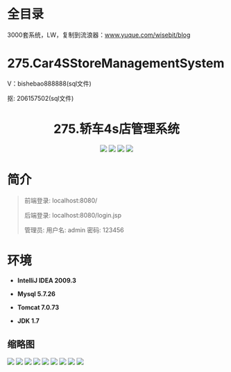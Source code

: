 # 全目录

3000套系统，LW，复制到流浪器：www.yuque.com/wisebit/blog

# 275.Car4SStoreManagementSystem

<p>V：bishebao888888(sql文件)</p>
<p>抠: 206157502(sql文件)</p>

<p><h1 align="center">275.轿车4s店管理系统</h1></p>


<p align="center">
	<img src="https://img.shields.io/badge/jdk-1.7-orange.svg"/>
    <img src="https://img.shields.io/badge/servlet-3.x-lightgrey.svg"/>
    <img src="https://img.shields.io/badge/jsp-3.x-blue.svg"/>
    <img src="https://img.shields.io/badge/jdbc-5.x-yellow.svg"/>
</p>

# 简介
>
> 
>
> 前端登录: localhost:8080/
> 
> 后端登录: localhost:8080/login.jsp
>
> 管理员: 用户名: admin  密码: 123456
>



# 环境

- <b>IntelliJ IDEA 2009.3</b>

- <b>Mysql 5.7.26</b>

- <b>Tomcat 7.0.73</b>

- <b>JDK 1.7</b>




## 缩略图

![](https://bitwise.oss-cn-heyuan.aliyuncs.com/2024/9/10/f5204c0b-0e13-4049-9c3d-e41b223066f7.png)
![](https://bitwise.oss-cn-heyuan.aliyuncs.com/2024/9/10/f46a14ca-19d7-4a9f-8b3b-406324e23833.png)
![](https://bitwise.oss-cn-heyuan.aliyuncs.com/2024/9/10/1910ab88-d43f-497c-88b0-bd675d353c50.png)
![](https://bitwise.oss-cn-heyuan.aliyuncs.com/2024/9/10/831873e3-d6ee-4651-8903-0e63b28a18b8.png)
![](https://bitwise.oss-cn-heyuan.aliyuncs.com/2024/9/10/ed8f3569-168a-46a4-aad2-db181747b6ac.png)
![](https://bitwise.oss-cn-heyuan.aliyuncs.com/2024/9/10/3f7434d8-68d3-4673-bf51-9c15ef5b6f5e.png)
![](https://bitwise.oss-cn-heyuan.aliyuncs.com/2024/9/10/821ea0d4-82b3-43d8-b12f-0590bc5b7773.png)
![](https://bitwise.oss-cn-heyuan.aliyuncs.com/2024/9/10/744cd83f-3147-47e1-a456-9319ece6a3ab.png)
![](https://bitwise.oss-cn-heyuan.aliyuncs.com/2024/9/10/27a73748-985f-4d54-b772-61705b4a15c5.png)




